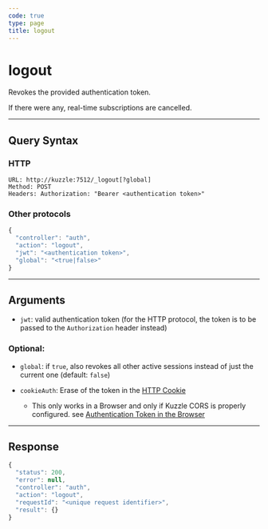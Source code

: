 ```yaml
---
code: true
type: page
title: logout
---
```


# logout



Revokes the provided authentication token.

If there were any, real-time subscriptions are cancelled.

---

## Query Syntax

### HTTP

```http
URL: http://kuzzle:7512/_logout[?global]
Method: POST
Headers: Authorization: "Bearer <authentication token>"
```

### Other protocols

```js
{
  "controller": "auth",
  "action": "logout",
  "jwt": "<authentication token>",
  "global": "<true|false>"
}
```

---

## Arguments

- `jwt`: valid authentication token (for the HTTP protocol, the token is to be passed to the `Authorization` header instead)

### Optional:

* `global`: if `true`, also revokes all other active sessions instead of just the current one (default: `false`)

* `cookieAuth`: Erase of the token in the [HTTP Cookie](https://developer.mozilla.org/en-US/docs/Web/HTTP/Cookies)
  - This only works in a Browser and only if Kuzzle CORS is properly configured. see [Authentication Token in the Browser](/core/2/guides/main-concepts/authentication)


---

## Response

```js
{
  "status": 200,
  "error": null,
  "controller": "auth",
  "action": "logout",
  "requestId": "<unique request identifier>",
  "result": {}
}
```
